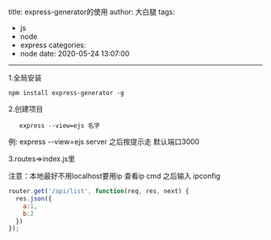 title: express-generator的使用
author: 大白腿
tags:
  - js
  - node
  - express
categories:
  - node
date: 2020-05-24 13:07:00
---
1.全局安装
```
npm install express-generator -g
```
2.创建项目
``` 
   express --view=ejs 名字
```
例: express --view=ejs server
之后按提示走
默认端口3000

3.routes=>index.js里

注意：本地最好不用localhost要用ip
查看ip
cmd  之后输入  ipconfig
```js
router.get('/api/list', function(req, res, next) {
  res.json({
    a:1,
    b:2
  })
});
```